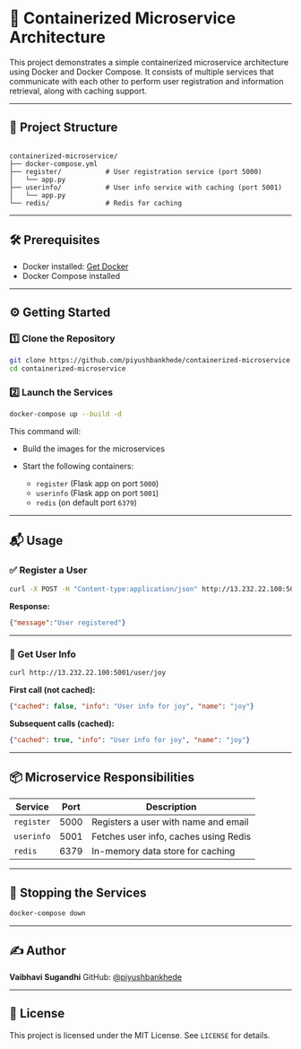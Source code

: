 
# 🐳 Containerized Microservice Architecture

This project demonstrates a simple containerized microservice architecture using Docker and Docker Compose. It consists of multiple services that communicate with each other to perform user registration and information retrieval, along with caching support.

---

## 🚀 Project Structure

```

containerized-microservice/
├── docker-compose.yml
├── register/           # User registration service (port 5000)
│   └── app.py
├── userinfo/           # User info service with caching (port 5001)
│   └── app.py
└── redis/              # Redis for caching

````

---

## 🛠️ Prerequisites

- Docker installed: [Get Docker](https://docs.docker.com/get-docker/)
- Docker Compose installed

---

## ⚙️ Getting Started

### 1️⃣ Clone the Repository

```bash
git clone https://github.com/piyushbankhede/containerized-microservice.git
cd containerized-microservice
````

### 2️⃣ Launch the Services

```bash
docker-compose up --build -d
```

This command will:

* Build the images for the microservices
* Start the following containers:

  * `register` (Flask app on port `5000`)
  * `userinfo` (Flask app on port `5001`)
  * `redis` (on default port `6379`)

---

## 📬 Usage

### ✅ Register a User

```bash
curl -X POST -H "Content-type:application/json" http://13.232.22.100:5000/register -d '{"name":"joy", "email":"joy123@gmail.com"}'
```

**Response:**

```json
{"message":"User registered"}
```

---

### 🔎 Get User Info

```bash
curl http://13.232.22.100:5001/user/joy
```

**First call (not cached):**

```json
{"cached": false, "info": "User info for joy", "name": "joy"}
```

**Subsequent calls (cached):**

```json
{"cached": true, "info": "User info for joy", "name": "joy"}
```

---

## 📦 Microservice Responsibilities

| Service    | Port | Description                           |
| ---------- | ---- | ------------------------------------- |
| `register` | 5000 | Registers a user with name and email  |
| `userinfo` | 5001 | Fetches user info, caches using Redis |
| `redis`    | 6379 | In-memory data store for caching      |

---

## 🧹 Stopping the Services

```bash
docker-compose down
```

---

## ✍️ Author

**Vaibhavi Sugandhi**
GitHub: [@piyushbankhede](https://github.com/piyushbankhede)

---

## 📄 License

This project is licensed under the MIT License. See `LICENSE` for details.

```


